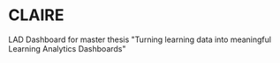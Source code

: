 # CLAIRE
LAD Dashboard for master thesis "Turning learning data into meaningful Learning Analytics Dashboards"
